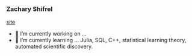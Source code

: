 ### Zachary Shifrel

[site](https://isearch.asu.edu/profile/3481140)

- 🔭 I’m currently working on ...
- 🌱 I’m currently learning ... Julia, SQL, C++, statistical learning theory, automated scientific discovery. 


